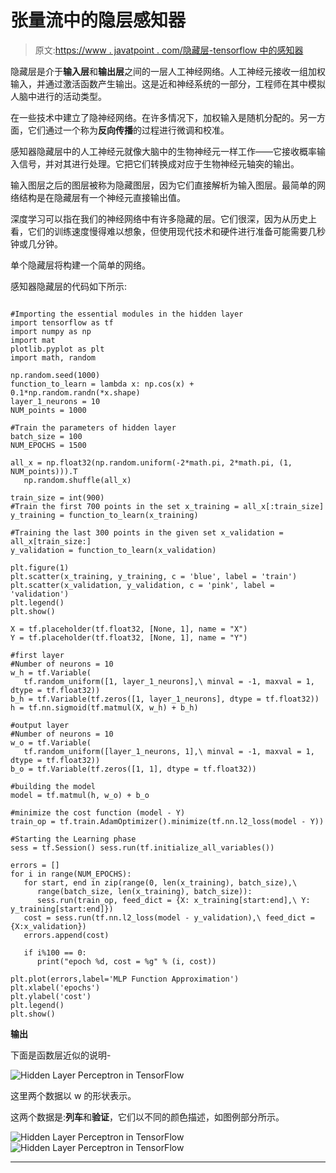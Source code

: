 # 张量流中的隐层感知器

> 原文:[https://www . javatpoint . com/隐藏层-tensorflow 中的感知器](https://www.javatpoint.com/hidden-layer-perceptron-in-tensorflow)

隐藏层是介于**输入层**和**输出层**之间的一层人工神经网络。人工神经元接收一组加权输入，并通过激活函数产生输出。这是近和神经系统的一部分，工程师在其中模拟人脑中进行的活动类型。

在一些技术中建立了隐神经网络。在许多情况下，加权输入是随机分配的。另一方面，它们通过一个称为**反向传播**的过程进行微调和校准。

感知器隐藏层中的人工神经元就像大脑中的生物神经元一样工作——它接收概率输入信号，并对其进行处理。它把它们转换成对应于生物神经元轴突的输出。

输入图层之后的图层被称为隐藏图层，因为它们直接解析为输入图层。最简单的网络结构是在隐藏层有一个神经元直接输出值。

深度学习可以指在我们的神经网络中有许多隐藏的层。它们很深，因为从历史上看，它们的训练速度慢得难以想象，但使用现代技术和硬件进行准备可能需要几秒钟或几分钟。

单个隐藏层将构建一个简单的网络。

感知器隐藏层的代码如下所示:

```

#Importing the essential modules in the hidden layer
import tensorflow as tf 
import numpy as np 
import mat
plotlib.pyplot as plt 
import math, random 

np.random.seed(1000) 
function_to_learn = lambda x: np.cos(x) + 0.1*np.random.randn(*x.shape) 
layer_1_neurons = 10 
NUM_points = 1000 

#Train the parameters of hidden layer
batch_size = 100 
NUM_EPOCHS = 1500 

all_x = np.float32(np.random.uniform(-2*math.pi, 2*math.pi, (1, NUM_points))).T 
   np.random.shuffle(all_x) 

train_size = int(900) 
#Train the first 700 points in the set x_training = all_x[:train_size]
y_training = function_to_learn(x_training)

#Training the last 300 points in the given set x_validation = all_x[train_size:] 
y_validation = function_to_learn(x_validation) 

plt.figure(1) 
plt.scatter(x_training, y_training, c = 'blue', label = 'train') 
plt.scatter(x_validation, y_validation, c = 'pink', label = 'validation') 
plt.legend() 
plt.show()

X = tf.placeholder(tf.float32, [None, 1], name = "X")
Y = tf.placeholder(tf.float32, [None, 1], name = "Y")

#first layer 
#Number of neurons = 10 
w_h = tf.Variable(
   tf.random_uniform([1, layer_1_neurons],\ minval = -1, maxval = 1, dtype = tf.float32)) 
b_h = tf.Variable(tf.zeros([1, layer_1_neurons], dtype = tf.float32)) 
h = tf.nn.sigmoid(tf.matmul(X, w_h) + b_h)

#output layer 
#Number of neurons = 10 
w_o = tf.Variable(
   tf.random_uniform([layer_1_neurons, 1],\ minval = -1, maxval = 1, dtype = tf.float32)) 
b_o = tf.Variable(tf.zeros([1, 1], dtype = tf.float32)) 

#building the model
model = tf.matmul(h, w_o) + b_o 

#minimize the cost function (model - Y) 
train_op = tf.train.AdamOptimizer().minimize(tf.nn.l2_loss(model - Y)) 

#Starting the Learning phase
sess = tf.Session() sess.run(tf.initialize_all_variables()) 

errors = [] 
for i in range(NUM_EPOCHS): 
   for start, end in zip(range(0, len(x_training), batch_size),\ 
      range(batch_size, len(x_training), batch_size)): 
      sess.run(train_op, feed_dict = {X: x_training[start:end],\ Y: y_training[start:end]})
   cost = sess.run(tf.nn.l2_loss(model - y_validation),\ feed_dict = {X:x_validation}) 
   errors.append(cost) 

   if i%100 == 0: 
      print("epoch %d, cost = %g" % (i, cost)) 

plt.plot(errors,label='MLP Function Approximation') plt.xlabel('epochs') 
plt.ylabel('cost') 
plt.legend() 
plt.show()

```

**输出**

下面是函数层近似的说明-

![Hidden Layer Perceptron in TensorFlow](../Images/3cd14c667c0fd9b57aaa3c75da199e1b.png)

这里两个数据以 w 的形状表示。

这两个数据是:**列车**和**验证**，它们以不同的颜色描述，如图例部分所示。

![Hidden Layer Perceptron in TensorFlow](../Images/859e324f98188acbbf84338e24e4b6c2.png)
![Hidden Layer Perceptron in TensorFlow](../Images/96b1ffeff39fce69b1747e94b85b39ee.png)

* * *
